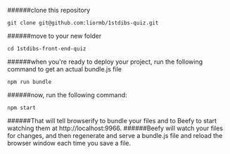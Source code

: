 

######clone this repository
```
git clone git@github.com:liormb/1stdibs-quiz.git
```

######move to your new folder
```
cd 1stdibs-front-end-quiz
```

######when you're ready to deploy your project, run the following command to get an actual bundle.js file
```
npm run bundle
```

######now, run the following command:
```
npm start
```

######That will tell browserify to bundle your files and to Beefy to start watching them at http://localhost:9966.
######Beefy will watch your files for changes, and then regenerate and serve a bundle.js file and reload the browser window each time you save a file.